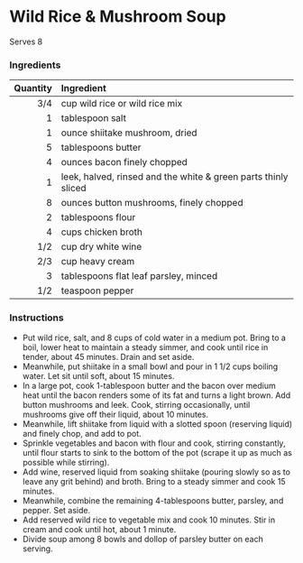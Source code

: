 # Wild Rice & Mushroom Soup
Serves 8
### Ingredients
|Quantity|Ingredient|
----------:|:-------
|3/4|cup wild rice or wild rice mix|
|1|tablespoon salt|
|1|ounce shiitake mushroom, dried|
|5|tablespoons butter|
|4|ounces bacon finely chopped|
|1|leek, halved, rinsed and the white & green parts thinly sliced|
|8|ounces button mushrooms, finely chopped|
|2|tablespoons flour|
|4|cups chicken broth|
|1/2|cup dry white wine|
|2/3|cup heavy cream|
|3|tablespoons flat leaf parsley, minced|
|1/2|teaspoon pepper|
### Instructions

* Put wild rice, salt, and 8 cups of cold water in a medium pot. Bring to a boil, lower heat to maintain a steady simmer, and cook until rice in tender, about 45 minutes. Drain and set aside.
* Meanwhile, put shiitake in a small bowl and pour in 1 1/2 cups boiling water. Let sit until soft, about 15 minutes.
* In a large pot, cook 1-tablespoon butter and the bacon over medium heat until the bacon renders some of its fat and turns a light brown. Add button mushrooms and leek. Cook, stirring occasionally, until mushrooms give off their liquid, about 10 minutes.
* Meanwhile, lift shiitake from liquid with a slotted spoon (reserving liquid) and finely chop, and add to pot.
* Sprinkle vegetables and bacon with flour and cook, stirring constantly, until flour starts to sink to the bottom of the pot (scrape it up as much as possible while stirring).
* Add wine, reserved liquid from soaking shiitake (pouring slowly so as to leave any grit behind) and broth. Bring to a steady simmer and cook 15 minutes.
* Meanwhile, combine the remaining 4-tablespoons butter, parsley, and pepper. Set aside.
* Add reserved wild rice to vegetable mix and cook 10 minutes. Stir in cream and cook until hot, about 1 minute.
* Divide soup among 8 bowls and dollop of parsley butter on each serving.
